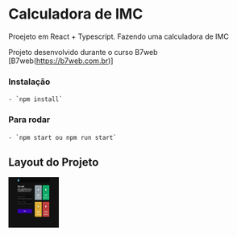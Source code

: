 # Calculadora de IMC

<p>Proejeto em React + Typescript. Fazendo uma calculadora de IMC</p>

Projeto desenvolvido durante o curso B7web [B7web(https://b7web.com.br)]

### Instalação
    - `npm install`

### Para rodar

    - `npm start ou npm run start`

## Layout do Projeto

<img src="src/assets/images/finalProejct.jpg" alt="Final Project" style="height: 100px; width:100px;"/>
    